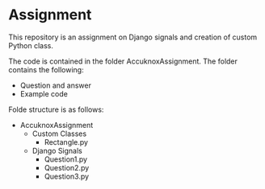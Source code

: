 # Assignment

This repository is an assignment on Django signals and creation of custom Python class.

The code is contained in the folder AccuknoxAssignment.
The folder contains the following:
  - Question and answer
  - Example code

Folde structure is as follows:
- AccuknoxAssignment
  - Custom Classes
    - Rectangle.py
  - Django Signals
    - Question1.py
    - Question2.py
    - Question3.py
